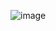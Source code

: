 ![image](https://user-images.githubusercontent.com/52605586/123555006-a2bd8280-d7a0-11eb-9fdd-d4be12866cbd.png)
